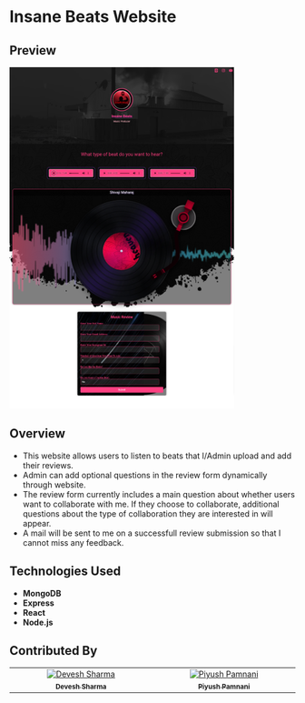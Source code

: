 # Insane Beats Website

## Preview

![Preview](./client/src/assets/preview.png)

## Overview

- This website allows users to listen to beats that I/Admin upload and add their reviews.
- Admin can add optional questions in the review form dynamically through website.
- The review form currently includes a main question about whether users want to collaborate with me. If they choose to collaborate, additional questions about the type of collaboration they are interested in will appear.
- A mail will be sent to me on a successfull review submission so that I cannot miss any feedback.

## Technologies Used

- **MongoDB**
- **Express**
- **React**
- **Node.js**

## Contributed By

<table>
  <tbody>
    <tr>
      <td align="center" valign="top" width="14.28%"><a href="https://github.com/Devesh007suii"><img src="https://avatars.githubusercontent.com/u/97360826?v=4?s=100" width="100px;" alt="Devesh Sharma"/><br /><sub><b>Devesh Sharma</b></sub></a></td>
      <td align="center" valign="top" width="14.28%"><a href="https://github.com/PiyushPamnani"><img src="https://avatars.githubusercontent.com/u/87657297?v=4?s=100" width="100px;" alt="Piyush Pamnani"/><br /><sub><b>Piyush Pamnani</b></sub></a></td>
    </tr>
  </tbody>
</table>
